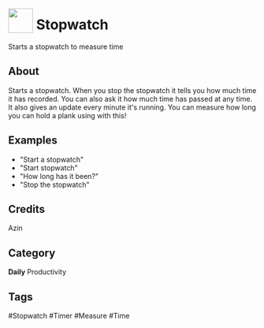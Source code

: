 # <img src="https://raw.githack.com/FortAwesome/Font-Awesome/master/svgs/solid/stopwatch.svg" card_color="#D81159" width="50" height="50" style="vertical-align:bottom"/> Stopwatch
Starts a stopwatch to measure time

## About
Starts a stopwatch. When you stop the stopwatch it tells you how much time it has recorded. You can also ask it how much time has passed at any time.
It also gives an update every minute it's running. 
You can measure how long you can hold a plank using with this! 

## Examples
* "Start a stopwatch"
* "Start stopwatch"
* "How long has it been?"
* "Stop the stopwatch"

## Credits
Azin

## Category
**Daily**
Productivity

## Tags
#Stopwatch
#Timer
#Measure
#Time

